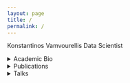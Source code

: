 ```yaml
---
layout: page
title: /
permalink: /
---
```


Konstantinos Vamvourellis
Data Scientist

<details><summary>Academic Bio</summary>
<p>
<b>Education</b>
 - Ph.D. Statistics, LSE (2017-2021)
 - M.S. Mathematics, The Courant Institute, NYU (2013)   
 - B.S. Mathematics, Imperial College London (2011)   


<b>Research Interests</b>     
 - Applied Statistics
 - Bayesian Inference and Modeling
 - Latent Variable Models

 

<b>Experience</b>      
 - Research Scientist, Vencore Labs,  <a href="https://www.darpa.mil/program/probabilistic-programming-for-advancing-machine-learning" target="_blank">[PPAML]</a> (2014-16)    
 - Research Intern, Microsoft Research (2014)    
 - Research Associate, Courant Institute, NYU (2012)    

<b>Software</b>
 - Python
 - R
 - Stan
 - Matlab
 - git
 - linux
 - AWS


<b>Teaching</b>
 - Intro to Calculus, NYU
 - Graduate Linear Algebra, NYU

</p>
</details>

  

<details><summary>Publications</summary>
<p>
 -  <b>PhD Thesis: "Bayesian Inference Methods for Latent Variable Modelling"</b>
    K.Vamvourellis <a href="https://etheses.lse.ac.uk/4380/" target="_blank">[pdf]</a>   
 
 -  <b>Sequential Bayesian Inference for Factor Analysis</b>     
    K. Vamvourellis, K. Kalogeropoulos, I. Moustaki <a href="https://arxiv.org/abs/2201.11163" target="_blank">[arxiv pre-print]</a>   

 -  <b>Generalised Bayesian Structural Equation Modelling</b>     
    K. Vamvourellis, K. Kalogeropoulos, I. Moustaki <a href="https://arxiv.org/abs/2104.01603" target="_blank">[arxiv pre-print]</a>   

 -  <b>A Bayesian’s journey to a better research workflow</b>     
    K. Vamvourellis, M. Corvellec, Proceedings SciPy 2018 <a href="https://drive.google.com/file/d/1HQwudStTJYmal6jwu_tWmDxXJ9k9QuQo/view?usp=share_link" target="_blank">[pdf]</a> <a href="https://doi.org/10.25080/Majora-4af1f417-014" target="_blank">[DOI]</a>  

 -  <b>Case Study in Stan: Assessing the Safety of Rosiglitazone for the Treatment of Type 2 Diabetes</b>
    K. Vamvourellis, K. Kalogeropoulos, L. Phillips    
    Proceedings StanCon 2018  <a href="https://doi.org/10.5281/zenodo.1285274" target="_blank">[pdf]</a>  
  
 -  <b>Algebraic (trapdoor) one-way functions: Constructions and applications.</b>
    Catalano, D., Fiore, D., Gennaro, R. and Vamvourellis, K., 2015.
    Theoretical Computer Science, 592, pp.143-165. <a href="https://drive.google.com/file/d/1iPFxqKaORW5weEh-n5iGOcy-YRxNRRLS/view?usp=share_link" target="_blank">[pdf]</a>  

 -  <b>Algebraic (trapdoor) one-way functions and their applications.</b>
    Catalano, D., Fiore, D., Gennaro, R. and Vamvourellis, K., 2013.
    In Theory of Cryptography (pp. 680-699). Springer, Berlin, Heidelberg. <a href="https://drive.google.com/file/d/1opS-RIU9st8zf_xv9IKK7bdGO7mKIFgD/view?usp=share_link" target="_blank">[pdf]</a>  
</p>
</details>


<details><summary>Talks</summary>
<p>
 
    LSE Statistics Department (Jan 26 2022) "Generalised Bayesian Structural Equation Models" <a href="https://drive.google.com/file/d/1DN_44-8rFTJIqRlUOpRfg1j1uk66loCq/view?usp=share_link" target="_blank">[slides]</a>

    
    JSM 2019, Denver (July 27 - Aug 1) Biopharmaceutical Section  <a href="https://drive.google.com/file/d/1ROYzbKbpjSKnmyw_uG9jQAkBhxVZVP7Y/view?usp=share_link" target="_blank">[poster]</a>

    
    Scipy 2018, Austin Texas (July 9-15 2018) (joint with Marianne Corvellec) "Should this Drug be Approved? A Bayesian’s Answer with Stan" <a href="https://www.youtube.com/watch?v=piQvcVala9I&index=33&t=0s&list=PLYx7XA2nY5Gd-tNhm79CNMe_qvi35PgUR" target="_blank">[video]</a> <a href="https://drive.google.com/file/d/1J5Y-hwl8zBFC2Zd2lM8lSf0iRJYOa43g/view?usp=share_link" target="_blank">[slides]</a>

    
    ISBA World Meeting 2018, Edinburgh Scotland (June 24-29 2018) Session in "Modern Bayesian Methods in Clinical Trial Design and Drug Development" <a href="https://media.ed.ac.uk/media/Konstantinos+Vamvourellis.mp4/1_5t3ergkh/101835721" target="_blank">[video]</a> <a href="https://drive.google.com/file/d/1hjFoltWPMXJ6KahHPJ501XkWWLqb8krx/view?usp=share_link" target="_blank">[slides]</a>

    
    BAYES2018: Bayesian Biostatistics, Homerton College, University of Cambridge, (June 20-22 2018) "Bayesian modeling for benefit-risk balance analysis" <a href="https://drive.google.com/file/d/1hjFoltWPMXJ6KahHPJ501XkWWLqb8krx/view?usp=share_link" target="_blank">[slides]</a>


    Poster Session Workshop on Data Science Theory and Practice, LSE (March 2018) <a href="http://www.lse.ac.uk/Statistics/Events/Workshop-on-Data-Science-Theory-and-Practice" target="_blank">[Workshop website]</a>

    StanCon, Asilomar (Jan 2018) "Case Study in Stan: Assessing the safety of Rosiglitazone for the treatment of type II diabetes" <a href="https://drive.google.com/file/d/1IBRJRxfds1ueVy8NU1zyxAalSL_CBGPb/view?usp=share_link" target="_blank">[slides]</a> <a href="https://www.youtube.com/watch?v=Gt73VNaZLXA&feature=youtu.be" target="_blank">[video]</a> 

    
    Social Statistics Seminar, LSE (Nov 2017) 


    Poster Session <a href="http://www.stochastics.gr/meetings/iota/index.html" target="_blank">[Greek Stochastics]</a>  \\iota, Milos, Greece (July 2017) <a href="https://drive.google.com/file/d/15D2BmXPiAVW_DRy0XcEgmHAUQ_MM35c7/view?usp=share_link" target="_blank">[poster]</a> 


</p>
</details>
